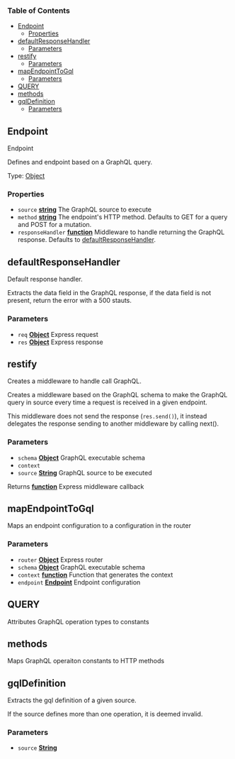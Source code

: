 <!-- Generated by documentation.js. Update this documentation by updating the source code. -->

### Table of Contents

-   [Endpoint][1]
    -   [Properties][2]
-   [defaultResponseHandler][3]
    -   [Parameters][4]
-   [restify][5]
    -   [Parameters][6]
-   [mapEndpointToGql][7]
    -   [Parameters][8]
-   [QUERY][9]
-   [methods][10]
-   [gqlDefinition][11]
    -   [Parameters][12]

## Endpoint

Endpoint

Defines and endpoint based on a GraphQL query.

Type: [Object][13]

### Properties

-   `source` **[string][14]** The GraphQL source to execute
-   `method` **[string][14]** The endpoint's HTTP method. Defaults to GET for a query and POST for a mutation.
-   `responseHandler` **[function][15]** Middleware to handle returning the GraphQL response. Defaults to [defaultResponseHandler][3].

## defaultResponseHandler

Default response handler.

Extracts the data field in the GraphQL response, if the
data field is not present, return the error with a 500 stauts.

### Parameters

-   `req` **[Object][13]** Express request
-   `res` **[Object][13]** Express response

## restify

Creates a middleware to handle call GraphQL.

Creates a middleware based on the GraphQL schema to make
the GraphQL query in source every time a request is received
in a given endpoint.

This middleware does not send the response (`res.send()`), it instead
delegates the response sending to another middleware by calling next().

### Parameters

-   `schema` **[Object][13]** GraphQL executable schema
-   `context`  
-   `source` **[String][14]** GraphQL source to be executed

Returns **[function][15]** Express middleware callback

## mapEndpointToGql

Maps an endpoint configuration to a configuration in the router

### Parameters

-   `router` **[Object][13]** Express router
-   `schema` **[Object][13]** GraphQL executable schema
-   `context` **[function][15]** Function that generates the context
-   `endpoint` **[Endpoint][16]** Endpoint configuration

## QUERY

Attributes GraphQL operation types to constants

## methods

Maps GraphQL operaiton constants to HTTP methods

## gqlDefinition

Extracts the gql definition of a given source.

If the source defines more than one operation, it is
deemed invalid.

### Parameters

-   `source` **[String][14]** 

[1]: #endpoint

[2]: #properties

[3]: #defaultresponsehandler

[4]: #parameters

[5]: #restify

[6]: #parameters-1

[7]: #mapendpointtogql

[8]: #parameters-2

[9]: #query

[10]: #methods

[11]: #gqldefinition

[12]: #parameters-3

[13]: https://developer.mozilla.org/docs/Web/JavaScript/Reference/Global_Objects/Object

[14]: https://developer.mozilla.org/docs/Web/JavaScript/Reference/Global_Objects/String

[15]: https://developer.mozilla.org/docs/Web/JavaScript/Reference/Statements/function

[16]: #endpoint
